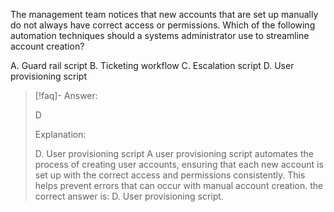 
The management team notices that new accounts that are set up manually do not always have correct access or permissions. Which of the following automation techniques should a systems administrator use to streamline account creation?

A. Guard rail script 
B. Ticketing workflow 
C. Escalation script 
D. User provisioning script

> [!faq]- Answer: 
> 
> D
> 
> Explanation:
> 
> D. User provisioning script A user provisioning script automates the process of creating user accounts, ensuring that each new account is set up with the correct access and permissions consistently. This helps prevent errors that can occur with manual account creation. the correct answer is: D. User provisioning script.

